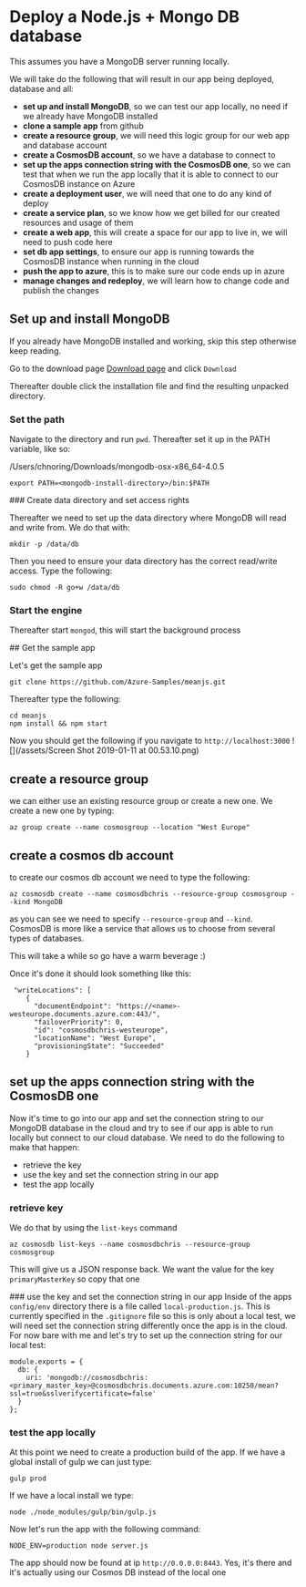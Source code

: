 # Deploy a Node.js + Mongo DB database
This assumes you have a MongoDB server running locally. 

We will take do the following that will result in our app being deployed, database and all:

- **set up and install MongoDB**, so we can test our app locally, no need if we already have MongoDB installed
- **clone a sample app** from github
- **create a resource group**, we will need this logic group for our web app and database account
- **create a CosmosDB account**, so we have a database to connect to
- **set up the apps connection string with the CosmosDB one**, so we can test that when we run the app locally that it is able to connect to our CosmosDB instance on Azure
- **create a deployment user**, we will need that one to do any kind of deploy
- **create a service plan**, so we know how we get billed for our created resources and usage of them
- **create a web app**, this will create a space for our app to live in, we will need to push code here
- **set db app settings**, to ensure our app is running towards the CosmosDB instance when running in the cloud
- **push the app to azure**, this is to make sure our code ends up in azure
- **manage changes and redeploy**, we will learn how to change code and publish the changes




## Set up and install MongoDB
If you already have MongoDB installed and working, skip this step otherwise keep reading.

Go to the download page [Download page](https://www.mongodb.com/download-center/community?jmp=docs) and click `Download`

Thereafter double click the installation file and find the resulting unpacked directory. 

### Set the path

Navigate to the directory and run `pwd`. Thereafter set it up in the PATH variable, like so:

/Users/chnoring/Downloads/mongodb-osx-x86_64-4.0.5

```
export PATH=<mongodb-install-directory>/bin:$PATH
```

### Create data directory and set access rights

Thereafter we need to set up the data directory where MongoDB will read and write from. We do that with:

```
mkdir -p /data/db
```

Then you need to ensure your data directory has the correct read/write access. Type the following:

```
sudo chmod -R go+w /data/db
```

### Start the engine

Thereafter start `mongod`, this will start the background process

## Get the sample app

Let's get the sample app

```
git clone https://github.com/Azure-Samples/meanjs.git
```

Thereafter type the following:

```
cd meanjs
npm install && npm start
```

Now you should get the following if you navigate to `http://localhost:3000`
![](/assets/Screen Shot 2019-01-11 at 00.53.10.png)

## create a resource group
we can either use an existing resource group or create a new one. We create a new one by typing:

```
az group create --name cosmosgroup --location "West Europe"
```

## create a cosmos db account
to create our cosmos db account we need to type the following:

```
az cosmosdb create --name cosmosdbchris --resource-group cosmosgroup --kind MongoDB
```
as you can see we need to specify `--resource-group` and `--kind`. CosmosDB is more like a service that allows us to choose from several types of databases.

This will take a while so go have a warm beverage :)

Once it's done it should look something like this:
```
 "writeLocations": [
    {
      "documentEndpoint": "https://<name>-westeurope.documents.azure.com:443/",
      "failoverPriority": 0,
      "id": "cosmosdbchris-westeurope",
      "locationName": "West Europe",
      "provisioningState": "Succeeded"
    }
```

## set up the apps connection string with the CosmosDB one
Now it's time to go into our app and set the connection string to our MongoDB database in the cloud and try to see if our app is able to run locally but connect to our cloud database. We need to do the following to make that happen:

- retrieve the key
- use the key and set the connection string in our app
- test the app locally

### retrieve key
We do that by using the `list-keys` command

```
az cosmosdb list-keys --name cosmosdbchris --resource-group cosmosgroup
```
This will give us a JSON response back. We want the value for the key `primaryMasterKey` so copy that one


### use the key and set the connection string in our app
Inside of the apps `config/env` directory there is a file called `local-production.js`. This is currently specified in the `.gitignore` file so this is only about a local test, we will need set the connection string differently once the app is in the cloud. For now bare with me and let's try to set up the connection string for our local test:

```
module.exports = {
  db: {
    uri: 'mongodb://cosmosdbchris:<primary_master_key>@cosmosdbchris.documents.azure.com:10250/mean?ssl=true&sslverifycertificate=false'
  }
};
```

### test the app locally


At this point we need to create a production build of the app. If we have a global install of gulp we can just type:

```
gulp prod
```
If we have a local install we type:

```
node ./node_modules/gulp/bin/gulp.js
```

Now let's run the app with the following command:

```
NODE_ENV=production node server.js
```

The app should now be found at ip `http://0.0.0.0:8443`. Yes, it's there and it's actually using our Cosmos DB instead of the local one








